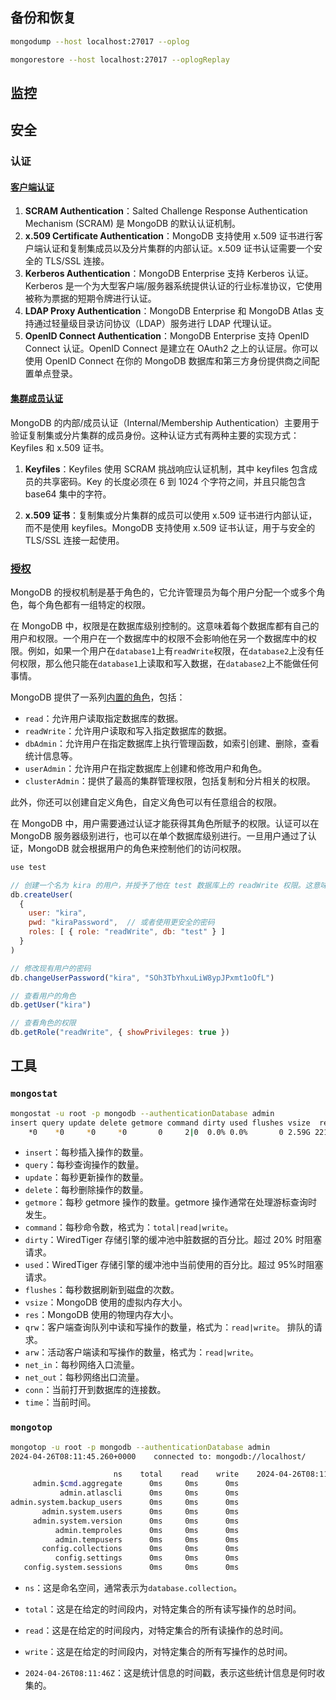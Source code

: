 ## 备份和恢复

```bash
mongodump --host localhost:27017 --oplog

mongorestore --host localhost:27017 --oplogReplay
```

## 监控

## 安全

### 认证

#### [客户端认证](https://www.mongodb.com/docs/manual/core/authentication/)

1. **SCRAM Authentication**：Salted Challenge Response Authentication Mechanism (SCRAM) 是 MongoDB 的默认认证机制。
2. **x.509 Certificate Authentication**：MongoDB 支持使用 x.509 证书进行客户端认证和复制集成员以及分片集群的内部认证。x.509 证书认证需要一个安全的 TLS/SSL 连接。
3. **Kerberos Authentication**：MongoDB Enterprise 支持 Kerberos 认证。Kerberos 是一个为大型客户端/服务器系统提供认证的行业标准协议，它使用被称为票据的短期令牌进行认证。
4. **LDAP Proxy Authentication**：MongoDB Enterprise 和 MongoDB Atlas 支持通过轻量级目录访问协议（LDAP）服务进行 LDAP 代理认证。
5. **OpenID Connect Authentication**：MongoDB Enterprise 支持 OpenID Connect 认证。OpenID Connect 是建立在 OAuth2 之上的认证层。你可以使用 OpenID Connect 在你的 MongoDB 数据库和第三方身份提供商之间配置单点登录。

#### [集群成员认证](https://www.mongodb.com/docs/manual/core/security-internal-authentication/)

MongoDB 的内部/成员认证（Internal/Membership Authentication）主要用于验证复制集或分片集群的成员身份。这种认证方式有两种主要的实现方式：Keyfiles 和 x.509 证书。

1. **Keyfiles**：Keyfiles 使用 SCRAM 挑战响应认证机制，其中 keyfiles 包含成员的共享密码。Key 的长度必须在 6 到 1024 个字符之间，并且只能包含 base64 集中的字符。

2. **x.509 证书**：复制集或分片集群的成员可以使用 x.509 证书进行内部认证，而不是使用 keyfiles。MongoDB 支持使用 x.509 证书认证，用于与安全的 TLS/SSL 连接一起使用。

### [授权](https://www.mongodb.com/docs/manual/tutorial/manage-users-and-roles/)

MongoDB 的授权机制是基于角色的，它允许管理员为每个用户分配一个或多个角色，每个角色都有一组特定的权限。

在 MongoDB 中，权限是在数据库级别控制的。这意味着每个数据库都有自己的用户和权限。一个用户在一个数据库中的权限不会影响他在另一个数据库中的权限。例如，如果一个用户在`database1`上有`readWrite`权限，在`database2`上没有任何权限，那么他只能在`database1`上读取和写入数据，在`database2`上不能做任何事情。

MongoDB 提供了一系列[内置的角色](https://www.mongodb.com/docs/manual/reference/built-in-roles/)，包括：

- `read`：允许用户读取指定数据库的数据。
- `readWrite`：允许用户读取和写入指定数据库的数据。
- `dbAdmin`：允许用户在指定数据库上执行管理函数，如索引创建、删除，查看统计信息等。
- `userAdmin`：允许用户在指定数据库上创建和修改用户和角色。
- `clusterAdmin`：提供了最高的集群管理权限，包括复制和分片相关的权限。

此外，你还可以创建自定义角色，自定义角色可以有任意组合的权限。

在 MongoDB 中，用户需要通过认证才能获得其角色所赋予的权限。认证可以在 MongoDB 服务器级别进行，也可以在单个数据库级别进行。一旦用户通过了认证，MongoDB 就会根据用户的角色来控制他们的访问权限。

```js
use test

// 创建一个名为 kira 的用户，并授予了他在 test 数据库上的 readWrite 权限。这意味着 kira 用户可以在test数据库上读取和写入数据。
db.createUser(
  {
    user: "kira",
    pwd: "kiraPassword",  // 或者使用更安全的密码
    roles: [ { role: "readWrite", db: "test" } ]
  }
)

// 修改现有用户的密码
db.changeUserPassword("kira", "SOh3TbYhxuLiW8ypJPxmt1oOfL")

// 查看用户的角色
db.getUser("kira")

// 查看角色的权限
db.getRole("readWrite", { showPrivileges: true })
```

## 工具

### `mongostat`

```bash
mongostat -u root -p mongodb --authenticationDatabase admin
insert query update delete getmore command dirty used flushes vsize  res qrw arw net_in net_out conn                time
    *0    *0     *0     *0       0     2|0  0.0% 0.0%       0 2.59G 221M 0|0 0|0   164b   70.8k   18 Apr 26 08:02:30.208
```

- `insert`：每秒插入操作的数量。
- `query`：每秒查询操作的数量。
- `update`：每秒更新操作的数量。
- `delete`：每秒删除操作的数量。
- `getmore`：每秒 getmore 操作的数量。getmore 操作通常在处理游标查询时发生。
- `command`：每秒命令数，格式为：`total|read|write`。
- `dirty`：WiredTiger 存储引擎的缓冲池中脏数据的百分比。超过 20% 时阻塞请求。
- `used`：WiredTiger 存储引擎的缓冲池中当前使用的百分比。超过 95%时阻塞请求。
- `flushes`：每秒数据刷新到磁盘的次数。
- `vsize`：MongoDB 使用的虚拟内存大小。
- `res`：MongoDB 使用的物理内存大小。
- `qrw`：客户端查询队列中读和写操作的数量，格式为：`read|write`。 排队的请求。
- `arw`：活动客户端读和写操作的数量，格式为：`read|write`。
- `net_in`：每秒网络入口流量。
- `net_out`：每秒网络出口流量。
- `conn`：当前打开到数据库的连接数。
- `time`：当前时间。

### `mongotop`

```bash
mongotop -u root -p mongodb --authenticationDatabase admin
2024-04-26T08:11:45.260+0000    connected to: mongodb://localhost/

                       ns    total    read    write    2024-04-26T08:11:46Z
     admin.$cmd.aggregate      0ms     0ms      0ms
           admin.atlascli      0ms     0ms      0ms
admin.system.backup_users      0ms     0ms      0ms
       admin.system.users      0ms     0ms      0ms
     admin.system.version      0ms     0ms      0ms
          admin.temproles      0ms     0ms      0ms
          admin.tempusers      0ms     0ms      0ms
       config.collections      0ms     0ms      0ms
          config.settings      0ms     0ms      0ms
   config.system.sessions      0ms     0ms      0ms
```

- `ns`：这是命名空间，通常表示为`database.collection`。

- `total`：这是在给定的时间段内，对特定集合的所有读写操作的总时间。

- `read`：这是在给定的时间段内，对特定集合的所有读操作的总时间。

- `write`：这是在给定的时间段内，对特定集合的所有写操作的总时间。

- `2024-04-26T08:11:46Z`：这是统计信息的时间戳，表示这些统计信息是何时收集的。
